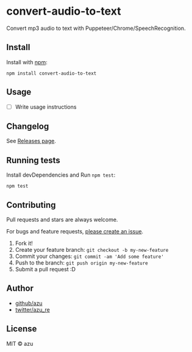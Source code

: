 # convert-audio-to-text

Convert mp3 audio to text with Puppeteer/Chrome/SpeechRecognition.

## Install

Install with [npm](https://www.npmjs.com/):

    npm install convert-audio-to-text

## Usage

- [ ] Write usage instructions

## Changelog

See [Releases page](https://github.com/azu/convert-audio-to-text/releases).

## Running tests

Install devDependencies and Run `npm test`:

    npm test

## Contributing

Pull requests and stars are always welcome.

For bugs and feature requests, [please create an issue](https://github.com/azu/convert-audio-to-text/issues).

1. Fork it!
2. Create your feature branch: `git checkout -b my-new-feature`
3. Commit your changes: `git commit -am 'Add some feature'`
4. Push to the branch: `git push origin my-new-feature`
5. Submit a pull request :D

## Author

- [github/azu](https://github.com/azu)
- [twitter/azu_re](https://twitter.com/azu_re)

## License

MIT © azu
